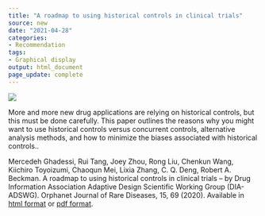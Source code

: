 ```yaml
---
title: "A roadmap to using historical controls in clinical trials"
source: new
date: "2021-04-28"
categories:
- Recommendation
tags:
- Graphical display
output: html_document
page_update: complete
---
```


![](http://www.pmean.com/new-images/21/roadmap-historical-controls-01.png)

<div class="notes">

More and more new drug applications are relying on historical controls, but this must be done carefully. This paper outlines the reasons why you might want to use historical controls versus concurrent controls, alternative analysis methods, and how to minimize the biases associated with historical controls.. 

Mercedeh Ghadessi, Rui Tang, Joey Zhou, Rong Liu, Chenkun Wang, Kiichiro Toyoizumi, Chaoqun Mei, Lixia Zhang, C. Q. Deng, Robert A. Beckman. A roadmap to using historical controls in clinical trials – by Drug Information Association Adaptive Design Scientific Working Group (DIA-ADSWG). Orphanet Journal of Rare Diseases, 15, 69 (2020). Available in [html format][gha1] or [pdf format][gha2].

[gha1]: https://doi.org/10.1186/s13023-020-1332-x
[gha2]: https://ojrd.biomedcentral.com/track/pdf/10.1186/s13023-020-1332-x.pdf

</div>
